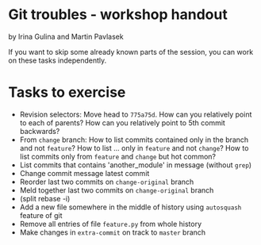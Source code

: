 # Git troubles - workshop handout

by Irina Gulina and Martin Pavlasek

If you want to skip some already known parts of the session, you can work on these tasks independently.

# Tasks to exercise

* Revision selectors:
  Move head to `775a75d`.
  How can you relatively point to each of parents?
  How can you relatively point to 5th commit backwards?
* From `change` branch:
  How to list commits contained only in the branch and not `feature`?
  How to list ... only in `feature` and not `change`?
  How to list commits only from `feature` and `change` but hot common?
* List commits that contains 'another_module' in message (without `grep`)
* Change commit message latest commit
* Reorder last two commits on `change-original` branch
* Meld together last two commits on `change-original` branch
* (split rebase -i)
* Add a new file somewhere in the middle of history using `autosquash` feature of git
* Remove all entries of file `feature.py` from whole history
* Make changes in `extra-commit` on track to `master` branch


